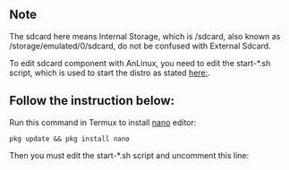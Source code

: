 ## Note

The sdcard here means Internal Storage, which is /sdcard, also known as /storage/emulated/0/sdcard, do not be confused with External Sdcard.

To edit sdcard component with AnLinux, you need to edit the start-*.sh script, which is used to start the distro as stated [here:](https://github.com/EXALAB/AnLinux-App/wiki/How-to-start-and-stop-the-distro). 

## Follow the instruction below:

Run this command in Termux to install [nano](https://www.nano-editor.org) editor:

`pkg update && pkg install nano`

Then you must edit the start-*.sh script and uncomment this line:

[](https://github.com/EXALAB/AnLinux-Resources/blob/master/Scripts/Sample/sample1.sh#L1)